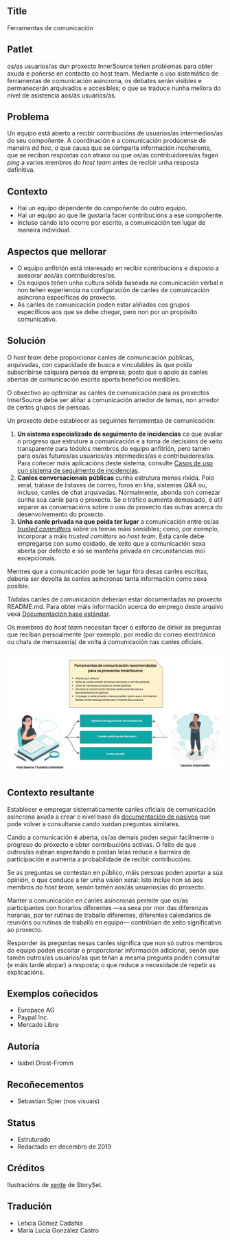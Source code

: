 ## Title

Ferramentas de comunicación

## Patlet

os/as usuarios/as dun proxecto InnerSource teñen problemas para obter axuda e poñerse en contacto co host team. Mediante o uso sistemático de ferramentas de comunicación asíncrona, os debates serán visibles e permanecerán arquivados e accesibles; o que se traduce nunha mellora do nivel de asistencia aos/ás usuarios/as.

## Problema

Un equipo está aberto a recibir contribucións de usuarios/as intermedios/as do seu compoñente. A coordinación e a comunicación prodúcense de maneira *ad hoc*, o que causa que se comparta información incoherente, que se reciban respostas con atraso ou que os/as contribuidores/as fagan *ping* a varios membros do *host team* antes de recibir unha resposta definitiva.

## Contexto

- Hai un equipo dependente do compoñente do outro equipo.
- Hai un equipo ao que lle gustaría facer contribucións a ese compoñente.
- Incluso cando isto ocorre por escrito, a comunicación ten lugar de maneira individual.

## Aspectos que mellorar

- O equipo anfitrión está interesado en recibir contribucións e disposto a asesorar aos/ás contribuidores/as.
- Os equipos teñen unha cultura sólida baseada na comunicación verbal e non teñen experiencia na configuración de canles de comunicación asíncrona específicas do proxecto.
- As canles de comunicación poden estar aliñadas cos grupos específicos aos que se debe chegar, pero non por un propósito comunicativo.

## Solución

O *host team* debe proporcionar canles de comunicación públicas, arquivadas, con capacidade de busca e vinculables ás que poida subscribirse calquera persoa da empresa; posto que o apoio ás canles abertas de comunicación escrita aporta beneficios medibles.

O obxectivo ao optimizar as canles de comunicación para os proxectos InnerSource debe ser aliñar a comunicación arredor de temas, non arredor de certos grupos de persoas.

Un proxecto debe establecer as seguintes ferramentas de comunicación:

1. **Un sistema especializado de seguimento de incidencias** co que avaliar o progreso que estruture a comunicación e a toma de decisións de xeito transparente para tódolos membros do equipo anfitrión, pero tamén para os/as futuros/as usuarios/as intermedios/as e contribuidores/as. Para coñecer máis aplicacións deste sistema, consulte [Casos de uso cun sistema de seguimento de incidencias](./issue-tracker.md).
2. **Canles conversacionais públicas** cunha estrutura menos ríxida. Polo xeral, trátase de listaxes de correo, foros en liña, sistemas *Q&A* ou, incluso, canles de chat arquivadas. Normalmente, abonda con comezar cunha soa canle para o proxecto. Se o tráfico aumenta demasiado, é útil separar as conversacións sobre o uso do proxecto das outras acerca do desenvolvemento do proxecto.
3. **Unha canle privada na que poida ter lugar** a comunicación entre os/as [*trusted committers*](./trusted-committer.md) sobre os temas máis sensibles; como, por exemplo, incorporar a máis *trusted comitters* ao *host team*. Esta canle debe empregarse con sumo coidado, de xeito que a comunicación sexa aberta por defecto e só se manteña privada en circunstancias moi excepcionais.

Mentres que a comunicación pode ter lugar fóra desas canles escritas, debería ser devolta ás canles asíncronas tanta información como sexa posible.

Tódalas canles de comunicación deberían estar documentadas no proxecto README.md. Para obter máis información acerca do emprego deste arquivo vexa [Documentación base estándar](./base-documentation.md).

Os membros do *host team* necesitan facer o esforzo de dirixir as preguntas que reciban persoalmente (por exemplo, por medio do correo electrónico ou chats de mensaxería) de volta á comunicación nas canles oficiais.

![Ferramentas de comunicación recomendadas para os proxectos InnerSource](../../../assets/img/gl/communication-tooling.png)

## Contexto resultante

Establecer e empregar sistematicamente canles oficiais de comunicación asíncrona axuda a crear o nivel base da [documentación de pasivos](https://www.oreilly.com/library/view/understanding-the-innersource/9781491986899/ch04.html) que pode volver a consultarse cando xurdan preguntas similares.

Cando a comunicación é aberta, os/as demais poden seguir facilmente o progreso do proxecto e obter contribucións activas. O feito de que outros/as estean espreitando e poidan lelas reduce a barreira de participación e aumenta a probabilidade de recibir contribucións.

Se as preguntas se contestan en público, máis persoas poden aportar a súa opinión, o que conduce a ter unha visión xeral: Isto inclúe non só aos membros do *host team*, senón tamén aos/ás usuarios/as do proxecto.

Manter a comunicación en canles asíncronas permite que os/as participantes con horarios diferentes —xa sexa por mor das diferenzas horarias, por ter rutinas de traballo diferentes, diferentes calendarios de reunións ou rutinas de traballo en equipo— contribúan de xeito significativo ao proxecto.

Responder ás preguntas nesas canles significa que non só outros membros do equipo poden escoitar e proporcionar información adicional, senón que tamén outros/as usuarios/as que teñan a mesma pregunta poden consultar (e máis tarde atopar) a resposta; o que reduce a necesidade de repetir as explicacións.

## Exemplos coñecidos

* Europace AG
* Paypal Inc.
* Mercado Libre

## Autoría

* Isabel Drost-Fromm

## Recoñecementos

* Sebastian Spier (nos visuais)

## Status

* Estruturado
* Redactado en decembro de 2019

## Créditos

Ilustracións de [xente](https://storyset.com/people) de StorySet.

## Tradución

- Leticia Gómez Cadahía
- María Lucía González Castro
